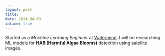 ```yaml
---
layout: post
title:
date: 2024-04-09
inline: true
---
```


Started as a _Machine Learning Engineer_ at [Watermind](https://www.watermind.space/). I will be researching ML models for **HAB (Harmful Algae Blooms)** detection using satellite images.
